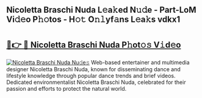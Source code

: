 ## Nicoletta Braschi Nuda L𝚎a𝚔ed N𝚞𝚍e - Part-LoM Vi𝚍𝚎o P𝚑𝚘tos - H𝚘𝚝 O𝚗𝚕yf𝚊ns L𝚎a𝚔s vdkx1

# <h2><a href="http://kfbtv5k.oniu.top/?m=Nicoletta+Braschi+Nuda">🔗👉 🔴 Nicoletta Braschi Nuda P𝚑ot𝚘𝚜 V𝚒d𝚎o</a></h2>

[![Nicoletta Braschi Nuda Nu𝚍e𝚜](https://i.imgur.com/0qMVB7G.gif)](http://kfbtv5k.oniu.top/?m=Nicoletta+Braschi+Nuda)
Web-based entertainer and multimedia designer Nicoletta Braschi Nuda, known for disseminating dance and lifestyle knowledge through popular dance trends and brief videos. Dedicated environmentalist Nicoletta Braschi Nuda, celebrated for their passion and efforts to protect the natural world.  

